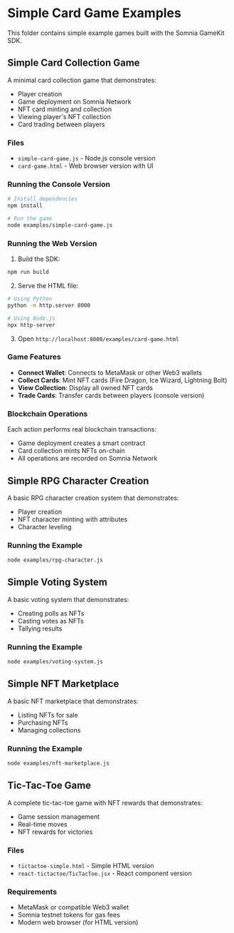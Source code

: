 # Simple Card Game Examples

This folder contains simple example games built with the Somnia GameKit SDK.

## Simple Card Collection Game

A minimal card collection game that demonstrates:
- Player creation
- Game deployment on Somnia Network
- NFT card minting and collection
- Viewing player's NFT collection
- Card trading between players

### Files

- `simple-card-game.js` - Node.js console version
- `card-game.html` - Web browser version with UI

### Running the Console Version

```bash
# Install dependencies
npm install

# Run the game
node examples/simple-card-game.js
```

### Running the Web Version

1. Build the SDK:
```bash
npm run build
```

2. Serve the HTML file:
```bash
# Using Python
python -m http.server 8000

# Using Node.js
npx http-server
```

3. Open `http://localhost:8000/examples/card-game.html`

### Game Features

- **Connect Wallet**: Connects to MetaMask or other Web3 wallets
- **Collect Cards**: Mint NFT cards (Fire Dragon, Ice Wizard, Lightning Bolt)
- **View Collection**: Display all owned NFT cards
- **Trade Cards**: Transfer cards between players (console version)

### Blockchain Operations

Each action performs real blockchain transactions:
- Game deployment creates a smart contract
- Card collection mints NFTs on-chain
- All operations are recorded on Somnia Network

## Simple RPG Character Creation

A basic RPG character creation system that demonstrates:
- Player creation
- NFT character minting with attributes
- Character leveling

### Running the Example

```bash
node examples/rpg-character.js
```

## Simple Voting System

A basic voting system that demonstrates:
- Creating polls as NFTs
- Casting votes as NFTs
- Tallying results

### Running the Example

```bash
node examples/voting-system.js
```

## Simple NFT Marketplace

A basic NFT marketplace that demonstrates:
- Listing NFTs for sale
- Purchasing NFTs
- Managing collections

### Running the Example

```bash
node examples/nft-marketplace.js
```

## Tic-Tac-Toe Game

A complete tic-tac-toe game with NFT rewards that demonstrates:
- Game session management
- Real-time moves
- NFT rewards for victories

### Files

- `tictactoe-simple.html` - Simple HTML version
- `react-tictactoe/TicTacToe.jsx` - React component version

### Requirements

- MetaMask or compatible Web3 wallet
- Somnia testnet tokens for gas fees
- Modern web browser (for HTML version)
